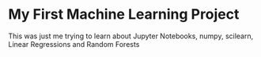 # My First Machine Learning Project 


This was just me trying to learn about Jupyter Notebooks, numpy, scilearn, Linear Regressions and Random Forests 

 
